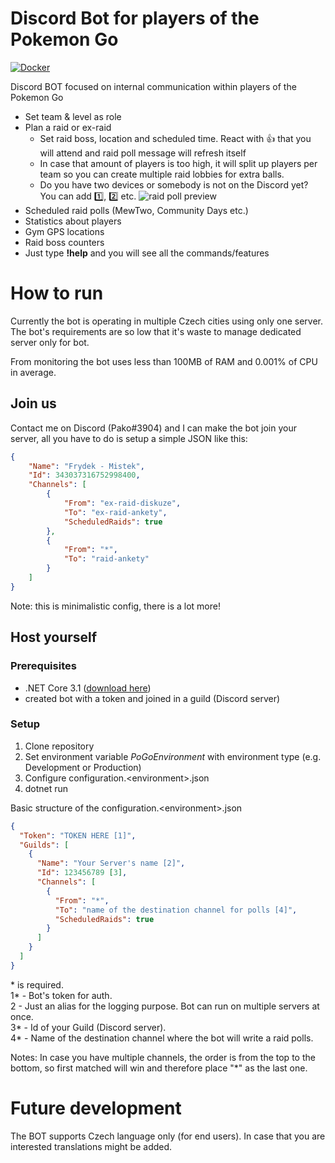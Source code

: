 # Discord Bot for players of the Pokemon Go
[![Docker](https://img.shields.io/docker/cloud/build/janvargovsky/pogo-discordbot.svg)](https://hub.docker.com/r/janvargovsky/pogo-discordbot)

Discord BOT focused on internal communication within players of the Pokemon Go

- Set team & level as role
- Plan a raid or ex-raid
  - Set raid boss, location and scheduled time. React with 👍 that you will attend and raid poll message will refresh itself
  - In case that amount of players is too high, it will split up players per team so you can create multiple raid lobbies for extra balls.
  - Do you have two devices or somebody is not on the Discord yet? You can add 1️⃣, 2️⃣ etc.
  ![raid poll preview](https://i.imgur.com/ML4WbgT.png)
- Scheduled raid polls (MewTwo, Community Days etc.)
- Statistics about players
- Gym GPS locations
- Raid boss counters
- Just type **!help** and you will see all the commands/features

# How to run
Currently the bot is operating in multiple Czech cities using only one server. The bot's requirements are so low that it's waste to manage dedicated server only for bot.

From monitoring the bot uses less than 100MB of RAM and 0.001% of CPU in average.

## Join us
Contact me on Discord (Pako#3904) and I can make the bot join your server, all you have to do is setup a simple JSON like this:
```json
{
    "Name": "Frydek - Mistek",
    "Id": 343037316752998400,
    "Channels": [
        {
            "From": "ex-raid-diskuze",
            "To": "ex-raid-ankety",
            "ScheduledRaids": true
        },
        {
            "From": "*",
            "To": "raid-ankety"
        }
    ]
}
```


Note: this is minimalistic config, there is a lot more!

## Host yourself
### Prerequisites
- .NET Core 3.1 ([download here](https://dotnet.microsoft.com/download))
- created bot with a token and joined in a guild (Discord server)

### Setup
1. Clone repository
2. Set environment variable *PoGoEnvironment* with environment type (e.g. Development or Production)
3. Configure configuration.\<environment\>.json  
4. dotnet run

Basic structure of the configuration.\<environment\>.json
```json
{
  "Token": "TOKEN HERE [1]",
  "Guilds": [
    {
      "Name": "Your Server's name [2]",
      "Id": 123456789 [3],
      "Channels": [
        {
          "From": "*",
          "To": "name of the destination channel for polls [4]",
          "ScheduledRaids": true
        }
      ]
    }
  ]
}
```
\* is required.  
1\* - Bot's token for auth.  
2 - Just an alias for the logging purpose. Bot can run on multiple servers at once.  
3\* - Id of your Guild (Discord server).  
4\* - Name of the destination channel where the bot will write a raid polls.

Notes: In case you have multiple channels, the order is from the top to the bottom, so first matched will win and therefore place "*" as the last one.

# Future development
The BOT supports Czech language only (for end users). In case that you are interested translations might be added.
